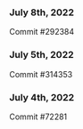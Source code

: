 ### July 8th, 2022

Commit #292384

### July 5th, 2022

Commit #314353


### July 4th, 2022

Commit #72281
